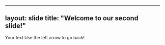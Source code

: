 
---
layout: slide
title: "Welcome to our second slide!"
--
Your text
Use the left arrow to go back!
